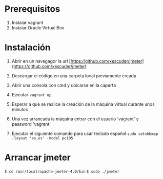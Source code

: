 # Prerequisitos

1. Instalar vagrant
1. Instalar Oracle Virtual Box

# Instalación

1. Abrir en un navegagor la url [https://github.com/xescuder/jmeter](https://github.com/xescuder/jmeter)

1. Descargar el código en una carpeta local previamente creada
1. Abrir una consola con cmd y ubicarse en la caperta
1. Ejecutar ``vagrant up`` 
1. Esperar a que se realice la creación de la máquina virtual durante unos minutos
1. Una vez arrancada la máquina entrar con el usuario 'vagrant' y password 'vagrant'
1. Ejecutar el siguiente comando para usar teclado español
``sudo setxkbmap -layout 'es,es' -model pc105`` 

# Arrancar jmeter

``$ cd /usr/local/apache-jmeter-4.0/bin``
``$ sudo ./jmeter``
